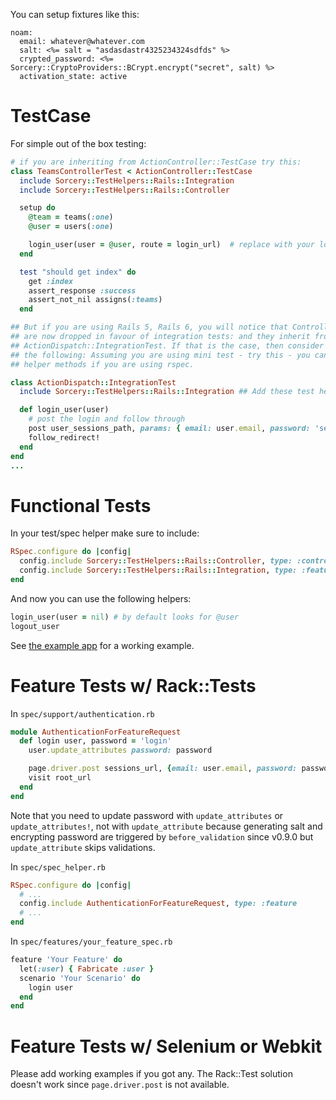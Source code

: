 You can setup fixtures like this:

```erb
noam:
  email: whatever@whatever.com
  salt: <%= salt = "asdasdastr4325234324sdfds" %>
  crypted_password: <%= Sorcery::CryptoProviders::BCrypt.encrypt("secret", salt) %>
  activation_state: active
```

# TestCase
For simple out of the box testing:
```ruby
# if you are inheriting from ActionController::TestCase try this:  
class TeamsControllerTest < ActionController::TestCase
  include Sorcery::TestHelpers::Rails::Integration
  include Sorcery::TestHelpers::Rails::Controller

  setup do
    @team = teams(:one)
    @user = users(:one)

    login_user(user = @user, route = login_url)  # replace with your login url path
  end

  test "should get index" do
    get :index
    assert_response :success
    assert_not_nil assigns(:teams)
  end

## But if you are using Rails 5, Rails 6, you will notice that Controller tests 
## are now dropped in favour of integration tests: and they inherit from 
## ActionDispatch::IntegrationTest. If that is the case, then consider doing one of
## the following: Assuming you are using mini test - try this - you can add similar 
## helper methods if you are using rspec.

class ActionDispatch::IntegrationTest
  include Sorcery::TestHelpers::Rails::Integration ## Add these test helpers.

  def login_user(user)
    # post the login and follow through
    post user_sessions_path, params: { email: user.email, password: 'secret' } # ensure that the password you set here conforms to what you have set in your fixtures/factory. and also ensure that your session creation URL is set appropriately: whether it be: user_sessions_path (if you have been following the tutorials) or otherwise.
    follow_redirect!
  end
end
...
```

# Functional Tests

In your test/spec helper make sure to include:

```ruby
RSpec.configure do |config|
  config.include Sorcery::TestHelpers::Rails::Controller, type: :controller
  config.include Sorcery::TestHelpers::Rails::Integration, type: :feature
end
```

And now you can use the following helpers:

```ruby
login_user(user = nil) # by default looks for @user
logout_user
```


See [the example app](https://github.com/Sorcery/sorcery-example-app/blob/master/test/functional/users_controller_test.rb) for a working example.

# Feature Tests w/ Rack::Tests

In `spec/support/authentication.rb`

```ruby
module AuthenticationForFeatureRequest
  def login user, password = 'login'
    user.update_attributes password: password

    page.driver.post sessions_url, {email: user.email, password: password}
    visit root_url
  end
end
```

Note that you need to update password with `update_attributes` or `update_attributes!`, not with `update_attribute` because generating salt and encrypting password are triggered by `before_validation` since v0.9.0 but `update_attribute` skips validations.

In `spec/spec_helper.rb`

```ruby
RSpec.configure do |config|
  # ...
  config.include AuthenticationForFeatureRequest, type: :feature
  # ...
end
```

In `spec/features/your_feature_spec.rb`

```ruby
feature 'Your Feature' do
  let(:user) { Fabricate :user }
  scenario 'Your Scenario' do
    login user
  end
end
```

# Feature Tests w/ Selenium or Webkit

Please add working examples if you got any. The Rack::Test solution doesn't work since `page.driver.post` is not available.

